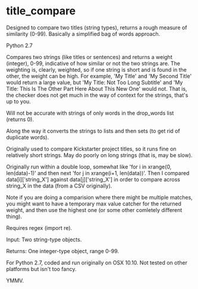 # title_compare
Designed to compare two titles (string types), returns a rough measure of similarity (0-99). Basically a simplified bag of words approach.

Python 2.7

Compares two strings (like titles or sentences) and returns a weight (integer), 0-99, indicative of how similar or not the two strings are. The weighting is, clearly, weighted, so if one string is short and is found in the other, the weight can be high. For example, 'My Title' and 'My Second Title' would return a large value, but 'My Title: Not Too Long Subtitle' and 'My Title: This Is The Other Part Here About This New One' would not. That is, the checker does not get much in the way of context for the strings, that's up to you. 

Will not be accurate with strings of only words in the drop_words list (returns 0).

Along the way it converts the strings to lists and then sets (to get rid of duplicate words).

Originally used to compare Kickstarter project titles, so it runs fine on relatively short strings. May do poorly on long strings (that is, may be slow). 

Originally run within a double loop, somewhat like 'for i in xrange(0, len(data)-1)' and then next 'for j in xrange(i+1, len(data))'. Then I compared data[i]['string_X'] against data[j]['string_X'] in order to compare across string_X in the data (from a CSV originally).

Note if you are doing a comparision where there might be multiple matches, you might want to have a temporary max value catcher for the returned weight, and then use the highest one (or some other comletely different thing).

Requires regex (import re).

Input:   Two string-type objects.

Returns: One integer-type object, range 0-99.

For Python 2.7, coded and run originally on OSX 10.10. Not tested on other platforms but isn't too fancy.

YMMV.
